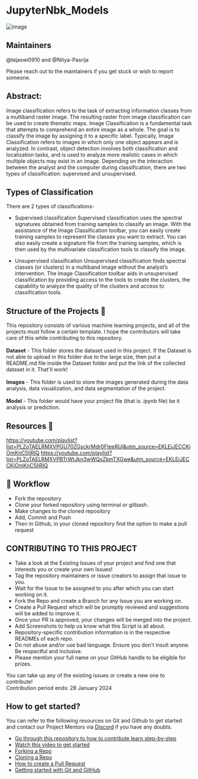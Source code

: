 # JupyterNbk_Models
![image](https://github.com/tejaswi0910/JupyterNbk_Models/assets/97171261/38850b10-6454-4b6d-a314-b00b5a1d766c)

## Maintainers
@tejaswi0910 and @Nitya-Pasrija 

Please reach out to the maintainers if you get stuck or wish to report someone.

## **Abstract:**</br>
Image classification refers to the task of extracting information classes from a multiband raster image. The resulting raster from image classification can be used to create thematic maps. Image Classification is a fundamental task that attempts to comprehend an entire image as a whole. The goal is to classify the image by assigning it to a specific label. Typically, Image Classification refers to images in which only one object appears and is analyzed. In contrast, object detection involves both classification and localization tasks, and is used to analyze more realistic cases in which multiple objects may exist in an image. Depending on the interaction between the analyst and the computer during classification, there are two types of classification: supervised and unsupervised. 

## Types of Classification
There are 2 types of classifications- 

- Supervised classification
Supervised classification uses the spectral signatures obtained from training samples to classify an image. With the assistance of the Image Classification toolbar, you can easily create training samples to represent the classes you want to extract. You can also easily create a signature file from the training samples, which is then used by the multivariate classification tools to classify the image.

- Unsupervised classification
Unsupervised classification finds spectral classes (or clusters) in a multiband image without the analyst’s intervention. The Image Classification toolbar aids in unsupervised classification by providing access to the tools to create the clusters, the capability to analyze the quality of the clusters and access to classification tools.

## Structure of the Projects 📝
This repository consists of various machine learning projects, and all of the projects must follow a certain template. I hope the contributors will take care of this while contributing to this repository. <br><br>
**Dataset** - This folder stores the dataset used in this project. If the Dataset is not able to upload in this folder due to the large size, then put a README.md file inside the Dataset folder and put the link of the collected dataset in it. That'll work!<br><br>
**Images** - This folder is used to store the images generated during the data analysis, data visualization, and data segmentation of the project.<br><br>
**Model** - This folder would have your project file (that is .ipynb file) be it analysis or prediction. 

## Resources 📝
https://youtube.com/playlist?list=PLZoTAELRMXVPGU70ZGsckrMdr0FteeRUi&utm_source=EKLEiJECCKjOmKnC5IiRIQ
https://youtube.com/playlist?list=PLZoTAELRMXVPBTrWtJkn3wWQxZkmTXGwe&utm_source=EKLEiJECCKjOmKnC5IiRIQ

## 🧮 Workflow
- Fork the repository
- Clone your forked repository using terminal or gitbash.
- Make changes to the cloned repository
- Add, Commit and Push
- Then in Github, in your cloned repository find the option to make a pull request

## CONTRIBUTING TO THIS PROJECT

- Take a look at the Existing Issues of your project and find one that interests you or create your own Issues!
- Tag the repository maintainers or issue creators to assign that issue to you.
- Wait for the Issue to be assigned to you after which you can start working on it.
- Fork the Repo and create a Branch for any Issue you are working on.
- Create a Pull Request which will be promptly reviewed and suggestions will be added to improve it.
- Once your PR is approved, your changes will be merged into the project. 
- Add Screenshots to help us know what this Script is all about.
- Repository-specific contribution information is in the respective READMEs of each repo.
- Do not abuse and/or use bad language. Ensure you don't insult anyone. Be respectful and inclusive.
- Please mention your full name on your GitHub handle to be eligible for prizes.


You can take up any of the existing issues or create a new one to contribute!<br/> 
Contribution period ends: 28 January 2024

## How to get started?

You can refer to the following resources on Git and Github to get started and contact our Project Mentors via [Discord](https://discord.gg/xTNC4MGB) if you have any doubts.

- [Go through this repository to how to contribute learn step-by-step](https://github.com/firstcontributions/first-contributions)
- [Watch this video to get started](https://youtu.be/SL5KKdmvJ1U)
- [Forking a Repo](https://help.github.com/en/github/getting-started-with-github/fork-a-repo)
- [Cloning a Repo](https://help.github.com/en/desktop/contributing-to-projects/creating-a-pull-request)
- [How to create a Pull Request](https://opensource.com/article/19/7/create-pull-request-github)
- [Getting started with Git and GitHub](https://towardsdatascience.com/getting-started-with-git-and-github-6fcd0f2d4ac6)

